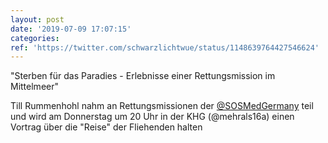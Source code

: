 ```yaml
---
layout: post
date: '2019-07-09 17:07:15'
categories: 
ref: 'https://twitter.com/schwarzlichtwue/status/1148639764427546624'
---
```

"Sterben für das Paradies - Erlebnisse einer Rettungsmission im Mittelmeer"



Till Rummenhohl nahm an Rettungsmissionen der [@SOSMedGermany](https://twitter.com/SOSMedGermany) teil und wird am Donnerstag um 20 Uhr in der KHG (@mehrals16a) einen Vortrag über die "Reise" der Fliehenden halten